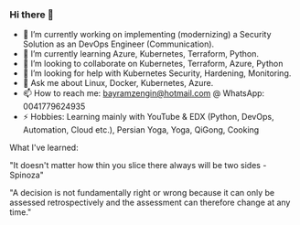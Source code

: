 ### Hi there 👋


- 🔭 I’m currently working on implementing (modernizing) a Security Solution as an DevOps Engineer (Communication).
- 🌱 I’m currently learning Azure, Kubernetes, Terraform, Python.
- 👯 I’m looking to collaborate on Kubernetes, Terraform, Azure, Python
- 🤔 I’m looking for help with Kubernetes Security, Hardening, Monitoring.
- 💬 Ask me about Linux, Docker, Kubernetes, Azure.
- 📫 How to reach me: bayramzengin@hotmail.com @ WhatsApp: 0041779624935
- ⚡ Hobbies: Learning mainly with YouTube & EDX (Python, DevOps, Automation, Cloud etc.), Persian Yoga, Yoga, QiGong, Cooking

What I've learned:

"It doesn't matter how thin you slice there always will be two sides - Spinoza"

"A decision is not fundamentally right or wrong because it can only be assessed retrospectively and the assessment can therefore change at any time."


